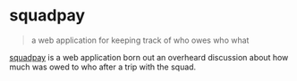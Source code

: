 # squadpay

> a web application for keeping track of who owes who what

[squadpay](https://squadpay.co) is a web application born out an overheard discussion about
how much was owed to who after a trip with the squad.

